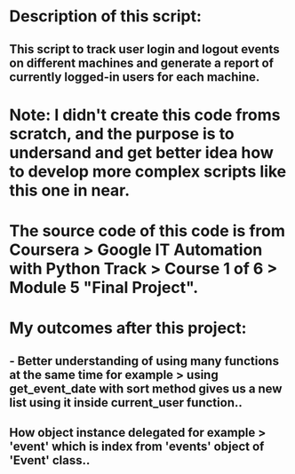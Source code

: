 # Description of this script:
## This script to track user login and logout events on different machines and generate a report of currently logged-in users for each machine.


# Note: I didn't create this code froms scratch, and the purpose is to undersand and get better idea how to develop more complex scripts like this one in near.

# The source code of this code is from Coursera > Google IT Automation with Python Track > Course 1 of 6 > Module 5 "Final Project".


# My outcomes after this project:
## - Better understanding of using many functions at the same time for example > using get_event_date with sort method gives us a new list using it inside current_user function..
## How object instance delegated for example > 'event' which is index from 'events' object of 'Event' class..